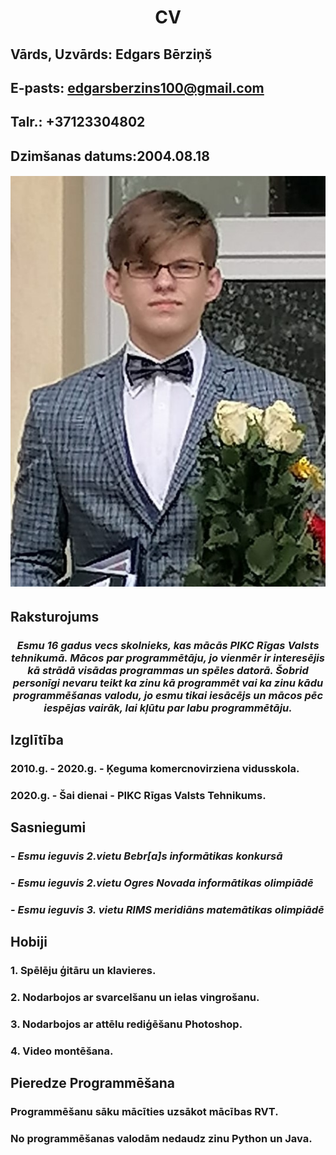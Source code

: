 # <div align="center">CV</div>
## Vārds, Uzvārds: Edgars Bērziņš
## E-pasts: edgarsberzins100@gmail.com
## Talr.: +37123304802
## Dzimšanas datums:2004.08.18
###### ![image of me](Image.jpg)

## Raksturojums
### <div align="center">*Esmu 16 gadus vecs skolnieks, kas mācās PIKC Rīgas Valsts tehnikumā. Mācos par programmētāju, jo vienmēr ir interesējis kā strādā visādas programmas un spēles datorā. Šobrid personīgi nevaru teikt ka zinu kā programmēt vai ka zinu kādu programmēšanas valodu, jo esmu tikai iesācējs un mācos pēc iespējas vairāk, lai kļūtu par labu programmētāju.*</div>

## Izglītība
### __2010.g. - 2020.g. - Ķeguma komercnovirziena vidusskola.__
### __2020.g. - Šai dienai - PIKC Rīgas Valsts Tehnikums.__

## Sasniegumi

### - _Esmu ieguvis 2.vietu Bebr[a]s informātikas konkursā_
### - _Esmu ieguvis 2.vietu Ogres Novada informātikas olimpiādē_ 
### - _Esmu ieguvis 3. vietu RIMS meridiāns matemātikas olimpiādē_

## Hobiji

### 1. Spēlēju ģitāru un klavieres.
### 2. Nodarbojos ar svarcelšanu un ielas vingrošanu.
### 3. Nodarbojos ar attēlu rediģēšanu **Photoshop**.
### 4. Video montēšana.

## Pieredze Programmēšana
### Programmēšanu sāku mācīties uzsākot mācības RVT.
### No programmēšanas valodām nedaudz zinu Python un Java.